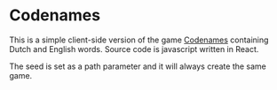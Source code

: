 # Codenames

This is a simple client-side version of the game [Codenames](https://boardgamegeek.com/boardgame/178900/codenames) containing Dutch and English words.
Source code is javascript written in React.

The seed is set as a path parameter and it will always create the same game.
